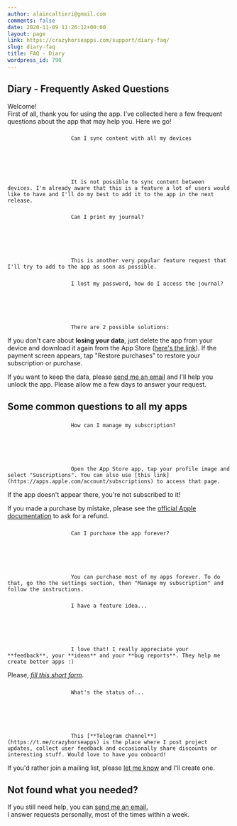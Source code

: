 ```yaml
---
author: alaincaltieri@gmail.com
comments: false
date: 2020-11-09 11:26:12+00:00
layout: page
link: https://crazyhorseapps.com/support/diary-faq/
slug: diary-faq
title: FAQ - Diary
wordpress_id: 790
---
```


## Diary - Frequently Asked Questions

		
		

Welcome!  
First of all, thank you for using the app. I've collected here a few frequent questions about the app that may help you. Here we go!

		
				

##### 
						Can I sync content with all my devices					
				


									


						It is not possible to sync content between devices. I'm already aware that this is a feature a lot of users would like to have and I'll do my best to add it to the app in the next release.					


				

##### 
						Can I print my journal?					
				


									


						This is another very popular feature request that I'll try to add to the app as soon as possible.					


				

##### 
						I lost my password, how do I access the journal?					
				


									


						There are 2 possible solutions:  

If you don't care about **losing your data**, just delete the app from your device and download it again from the App Store ([here's the link](https://apps.apple.com/us/app/keynote/id1447344390)). If the payment screen appears, tap "Restore purchases" to restore your subscription or purchase.   

If you want to keep the data, please [send me an email](mailto:help.chapps@gmail.com) and I'll help you unlock the app. Please allow me a few days to answer your request.					


			

## 

## Some common questions to all my apps

		
				

##### 
						How can I manage my subscription?					
				


									


						Open the App Store app, tap your profile image and select "Suscriptions". You can also use [this link](https://apps.apple.com/account/subscriptions) to access that page.  
  
If the app doesn't appear there, you're not subscribed to it! 
  
If you made a purchase by mistake, please see the [official Apple documentation](https://support.apple.com/en-us/HT202039#subscriptions) to ask for a refund.					


				

##### 
						Can I purchase the app forever?					
				


									


						You can purchase most of my apps forever. To do that, go tho the settings section, then "Manage my subscription" and follow the instructions.					


				

##### 
						I have a feature idea...					
				


									


						I love that! I really appreciate your **feedback**, your **ideas** and your **bug reports**. They help me create better apps :)  
  
Please, _[fill this short form](https://forms.gle/U5a9922HSXcKfbq89)_.					


				

##### 
						What's the status of...					
				


									


						This [**Telegram channel**](https://t.me/crazyhorseapps) is the place where I post project updates, collect user feedback and occasionally share discounts or interesting stuff. Would love to have you onboard!  
If you'd rather join a mailing list, please [let me know](mailto:help.chapps@gmail.com) and I'll create one.					


			

## 

## Not found what you needed?  


		
		

If you still need help, you can [send me an email.](mailto:help.chapps@gmail.com)  
I answer requests personally, most of the times within a week. 
